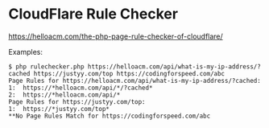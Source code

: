 # CloudFlare Rule Checker
https://helloacm.com/the-php-page-rule-checker-of-cloudflare/

Examples:
```
$ php rulechecker.php https://helloacm.com/api/what-is-my-ip-address/?cached https://justyy.com/top https://codingforspeed.com/abc
Page Rules for https://helloacm.com/api/what-is-my-ip-address/?cached:
1:  https://*helloacm.com/api/*/?cached*
2:  https://*helloacm.com/api/*
Page Rules for https://justyy.com/top:
1:  https://*justyy.com/top*
**No Page Rules Match for https://codingforspeed.com/abc
```


